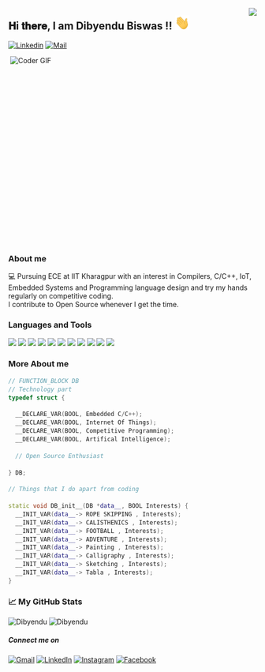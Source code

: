<code><img align = 'right' height="60" src="https://upload.wikimedia.org/wikipedia/en/thumb/1/1c/IIT_Kharagpur_Logo.svg/1200px-IIT_Kharagpur_Logo.svg.png"></code>
<h2> 𝐇i 𝐭𝐡𝐞𝐫𝐞, I am Dibyendu Biswas !! <img src="https://raw.githubusercontent.com/ABSphreak/ABSphreak/master/gifs/Hi.gif" width="30px"></h2>

[![Linkedin](https://img.shields.io/badge/-Dibyendu-blue?style=flat-square&logo=linkedin&logoColor=white&link=https:https://www.linkedin.com/in/dibyendu-biswas-827155193/)](https://www.linkedin.com/in/dibyendu-biswas-827155193/)
[![Mail](https://img.shields.io/badge/-dbdibyendu5@gmail.com-gray?style=flat-square&logo=gmail&logoColor=red&link=)](mailto:dbdibyendu5@gmail.com)

<img align='right'  src="https://media.giphy.com/media/SWoSkN6DxTszqIKEqv/giphy.gif" alt="Coder GIF" width="500" height="400">

### About me 

:computer:  Pursuing ECE at IIT Kharagpur with an interest in Compilers, C/C++, IoT, Embedded Systems and Programming language design and try my hands regularly on competitive coding.    
I contribute to Open Source whenever I get the time.


### Languages and Tools
<code><img height="40" src="https://www.vectorlogo.zone/logos/python/python-ar21.svg"></code>
<code><img height="40" src="https://www.vectorlogo.zone/logos/github/github-ar21.svg"></code>
<code><img height="40" src="https://www.vectorlogo.zone/logos/git-scm/git-scm-ar21.svg"></code>
<code><img height="40" src="https://upload.wikimedia.org/wikipedia/commons/1/18/ISO_C%2B%2B_Logo.svg"></code>
<code><img height="40" src="https://upload.wikimedia.org/wikipedia/commons/archive/3/35/20190417225046%21The_C_Programming_Language_logo.svg"></code>
<code><img height="40" src=https://toppng.com/uploads/preview/arduino-logo-11563227354ny21akychx.png></code>
<code><img height="40" src="https://www.raspberrypi.org/wp-content/uploads/2011/10/Raspi-PGB001.png"></code>
<code><img height="40" src=" https://upload.wikimedia.org/wikipedia/commons/thumb/3/35/Tux.svg/1200px-Tux.svg.png"></code>
<code><img height="40" src="https://www.droptica.com/sites/droptica.com/files/2018-08/docker_codeception-07.jpg"></code>
<code><img height="40" src="https://gnss-sdr.org/assets/images/Cmake-logo.png"></code>
<code><img height="40" src="https://www.pngitem.com/pimgs/m/20-200760_opencv-logo-png-transparent-png.png"></code>

            
### More About me
```cpp
// FUNCTION_BLOCK DB
// Technology part
typedef struct {

  __DECLARE_VAR(BOOL, Embedded C/C++);
  __DECLARE_VAR(BOOL, Internet Of Things);
  __DECLARE_VAR(BOOL, Competitive Programming);
  __DECLARE_VAR(BOOL, Artifical Intelligence);

  // Open Source Enthusiast

} DB;

// Things that I do apart from coding

static void DB_init__(DB *data__, BOOL Interests) {
  __INIT_VAR(data__-> ROPE SKIPPING , Interests);
  __INIT_VAR(data__-> CALISTHENICS , Interests);
  __INIT_VAR(data__-> FOOTBALL , Interests);
  __INIT_VAR(data__-> ADVENTURE , Interests);
  __INIT_VAR(data__-> Painting , Interests);
  __INIT_VAR(data__-> Calligraphy , Interests);
  __INIT_VAR(data__-> Sketching , Interests);
  __INIT_VAR(data__-> Tabla , Interests);
}
```


### 📈 My GitHub Stats

<img src="https://github-readme-stats.vercel.app/api?username=DbDibyendu&show_icons=true&theme=gotham"  alt="Dibyendu" />
<img src=https://github-readme-stats.vercel.app/api/top-langs/?username=DbDibyendu&show_icons=true&theme=gotham" alt="Dibyendu" />
                                                                                                                               
##### Connect me on 
<a href="mailto:shreyasishruti@gmail.com"><img src="https://img.shields.io/badge/-Gmail-c14438?style=flat-square&logo=Gmail&logoColor=white&link=mailto:dbdibyendu5@gmail.com" alt="Gmail"></a>
<a href="https://www.linkedin.com/in/dibyendu-biswas-827155193/"><img src="https://img.shields.io/badge/LinkedIn-%230077B5.svg?&style=flat-square&logo=linkedin&logoColor=white" alt="LinkedIn"></a>
<a href="https://www.instagram.com/___dibi___/"><img src="https://img.shields.io/badge/Instagram-%23E4405F.svg?&style=flat-square&logo=instagram&logoColor=white" alt="Instagram"></a>
<a href="https://www.facebook.com/dibyendu.biswas.121/"><img src="https://img.shields.io/badge/Facebook-%231877F2.svg?&style=flat-square&logo=facebook&logoColor=white" alt="Facebook"></a></div>
